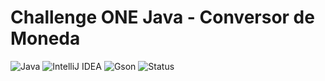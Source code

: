 # Challenge ONE Java - Conversor de Moneda

![Java](https://img.shields.io/badge/java-17-orange)
![IntelliJ IDEA](https://img.shields.io/badge/IDE-IntelliJ%20IDEA-blueviolet?logo=intellij-idea)
![Gson](https://img.shields.io/badge/lib-Gson%202.10.1-brightgreen)
![Status](https://img.shields.io/badge/status-finalizado-success)
